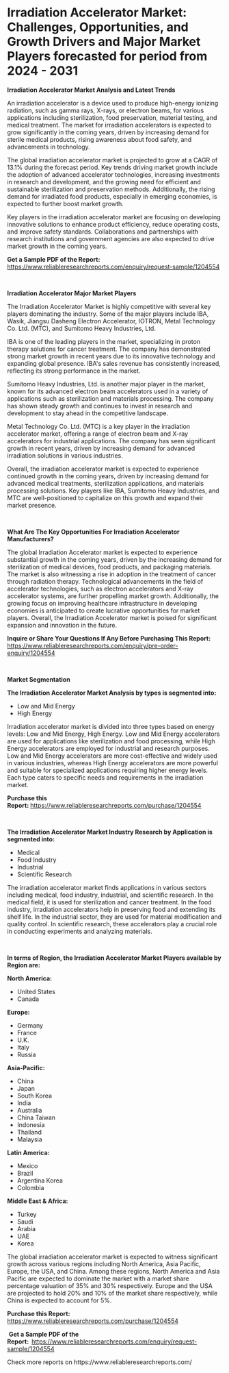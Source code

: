 <p><h1>Irradiation Accelerator Market: Challenges, Opportunities, and Growth Drivers and Major Market Players forecasted for period from 2024 - 2031</h1></p><p><strong>Irradiation Accelerator Market Analysis and Latest Trends</strong></p>
<p><p>An irradiation accelerator is a device used to produce high-energy ionizing radiation, such as gamma rays, X-rays, or electron beams, for various applications including sterilization, food preservation, material testing, and medical treatment. The market for irradiation accelerators is expected to grow significantly in the coming years, driven by increasing demand for sterile medical products, rising awareness about food safety, and advancements in technology.</p><p>The global irradiation accelerator market is projected to grow at a CAGR of 13.1% during the forecast period. Key trends driving market growth include the adoption of advanced accelerator technologies, increasing investments in research and development, and the growing need for efficient and sustainable sterilization and preservation methods. Additionally, the rising demand for irradiated food products, especially in emerging economies, is expected to further boost market growth.</p><p>Key players in the irradiation accelerator market are focusing on developing innovative solutions to enhance product efficiency, reduce operating costs, and improve safety standards. Collaborations and partnerships with research institutions and government agencies are also expected to drive market growth in the coming years.</p></p>
<p><strong>Get a Sample PDF of the Report:&nbsp;</strong> <a href="https://www.reliableresearchreports.com/enquiry/request-sample/1204554">https://www.reliableresearchreports.com/enquiry/request-sample/1204554</a></p>
<p>&nbsp;</p>
<p><strong>Irradiation Accelerator Major Market Players</strong></p>
<p><p>The Irradiation Accelerator Market is highly competitive with several key players dominating the industry. Some of the major players include IBA, Wasik, Jiangsu Dasheng Electron Accelerator, IOTRON, Metal Technology Co. Ltd. (MTC), and Sumitomo Heavy Industries, Ltd.</p><p>IBA is one of the leading players in the market, specializing in proton therapy solutions for cancer treatment. The company has demonstrated strong market growth in recent years due to its innovative technology and expanding global presence. IBA's sales revenue has consistently increased, reflecting its strong performance in the market.</p><p>Sumitomo Heavy Industries, Ltd. is another major player in the market, known for its advanced electron beam accelerators used in a variety of applications such as sterilization and materials processing. The company has shown steady growth and continues to invest in research and development to stay ahead in the competitive landscape.</p><p>Metal Technology Co. Ltd. (MTC) is a key player in the irradiation accelerator market, offering a range of electron beam and X-ray accelerators for industrial applications. The company has seen significant growth in recent years, driven by increasing demand for advanced irradiation solutions in various industries.</p><p>Overall, the irradiation accelerator market is expected to experience continued growth in the coming years, driven by increasing demand for advanced medical treatments, sterilization applications, and materials processing solutions. Key players like IBA, Sumitomo Heavy Industries, and MTC are well-positioned to capitalize on this growth and expand their market presence.</p></p>
<p>&nbsp;</p>
<p><strong>What Are The Key Opportunities For Irradiation Accelerator Manufacturers?</strong></p>
<p><p>The global Irradiation Accelerator market is expected to experience substantial growth in the coming years, driven by the increasing demand for sterilization of medical devices, food products, and packaging materials. The market is also witnessing a rise in adoption in the treatment of cancer through radiation therapy. Technological advancements in the field of accelerator technologies, such as electron accelerators and X-ray accelerator systems, are further propelling market growth. Additionally, the growing focus on improving healthcare infrastructure in developing economies is anticipated to create lucrative opportunities for market players. Overall, the Irradiation Accelerator market is poised for significant expansion and innovation in the future.</p></p>
<p><strong>Inquire or Share Your Questions If Any Before Purchasing This Report:</strong> <a href="https://www.reliableresearchreports.com/enquiry/pre-order-enquiry/1204554">https://www.reliableresearchreports.com/enquiry/pre-order-enquiry/1204554</a></p>
<p>&nbsp;</p>
<p><strong>Market Segmentation</strong></p>
<p><strong>The Irradiation Accelerator Market Analysis by types is segmented into:</strong></p>
<p><ul><li>Low and Mid Energy</li><li>High Energy</li></ul></p>
<p><p>Irradiation accelerator market is divided into three types based on energy levels: Low and Mid Energy, High Energy. Low and Mid Energy accelerators are used for applications like sterilization and food processing, while High Energy accelerators are employed for industrial and research purposes. Low and Mid Energy accelerators are more cost-effective and widely used in various industries, whereas High Energy accelerators are more powerful and suitable for specialized applications requiring higher energy levels. Each type caters to specific needs and requirements in the irradiation market.</p></p>
<p><strong>Purchase this Report:&nbsp;</strong><a href="https://www.reliableresearchreports.com/purchase/1204554">https://www.reliableresearchreports.com/purchase/1204554</a></p>
<p>&nbsp;</p>
<p><strong>The Irradiation Accelerator Market Industry Research by Application is segmented into:</strong></p>
<p><ul><li>Medical</li><li>Food Industry</li><li>Industrial</li><li>Scientific Research</li></ul></p>
<p><p>The irradiation accelerator market finds applications in various sectors including medical, food industry, industrial, and scientific research. In the medical field, it is used for sterilization and cancer treatment. In the food industry, irradiation accelerators help in preserving food and extending its shelf life. In the industrial sector, they are used for material modification and quality control. In scientific research, these accelerators play a crucial role in conducting experiments and analyzing materials.</p></p>
<p>&nbsp;</p>
<p><strong>In terms of Region, the Irradiation Accelerator Market Players available by Region are:</strong></p>
<p>
    <p> <strong> North America: </strong>
        <ul>
            <li>United States</li>
            <li>Canada</li>
        </ul>
        </p> 
    <p> <strong> Europe: </strong>
        <ul>
            <li>Germany</li>
            <li>France</li>
            <li>U.K.</li>
            <li>Italy</li>
            <li>Russia</li>
        </ul>
        </p> 
    <p> <strong> Asia-Pacific: </strong>
        <ul>
            <li>China</li>
            <li>Japan</li>
            <li>South Korea</li>
            <li>India</li>
            <li>Australia</li>
            <li>China Taiwan</li>
            <li>Indonesia</li>
            <li>Thailand</li>
            <li>Malaysia</li>
        </ul>
        </p> 
    <p> <strong> Latin America: </strong>
        <ul>
            <li>Mexico</li>
            <li>Brazil</li>
            <li>Argentina Korea</li>
            <li>Colombia</li>
        </ul>
        </p> 
    <p> <strong> Middle East & Africa: </strong>
        <ul>
            <li>Turkey</li>
            <li>Saudi</li>
            <li>Arabia</li>
            <li>UAE</li>
            <li>Korea</li>
        </ul>
    </p>
    </p>
<p><p>The global irradiation accelerator market is expected to witness significant growth across various regions including North America, Asia Pacific, Europe, the USA, and China. Among these regions, North America and Asia Pacific are expected to dominate the market with a market share percentage valuation of 35% and 30% respectively. Europe and the USA are projected to hold 20% and 10% of the market share respectively, while China is expected to account for 5%.</p></p>
<p><strong>Purchase this Report: </strong><a href="https://www.reliableresearchreports.com/purchase/1204554">https://www.reliableresearchreports.com/purchase/1204554</a></p>
<p>&nbsp;<strong>Get a Sample PDF of the Report:&nbsp;&nbsp;</strong><a href="https://www.reliableresearchreports.com/enquiry/request-sample/1204554">https://www.reliableresearchreports.com/enquiry/request-sample/1204554</a></p>
<p><strong></strong></p>
<p>Check more reports on https://www.reliableresearchreports.com/</p>